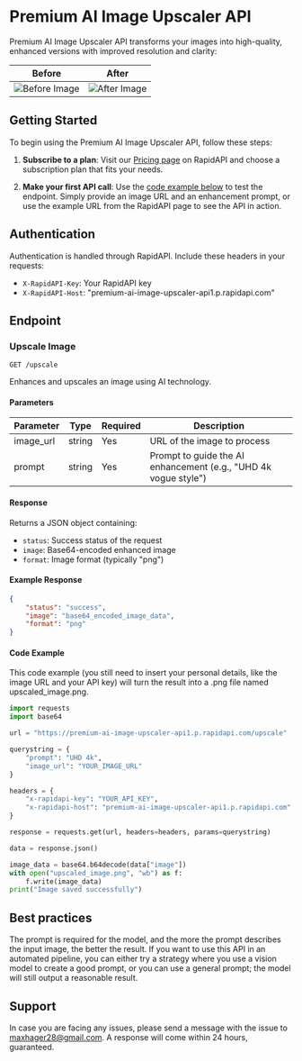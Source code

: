 # Premium AI Image Upscaler API

Premium AI Image Upscaler API transforms your images into high-quality, enhanced versions with improved resolution and clarity:

| Before | After |
|--------|-------|
| ![Before Image](https://storage.googleapis.com/apihub85/0_1.webp) | ![After Image](https://storage.googleapis.com/apihub85/upscaled_image.png) |

## Getting Started

To begin using the Premium AI Image Upscaler API, follow these steps:

1. **Subscribe to a plan**: Visit our [Pricing page](https://rapidapi.com/arxivgpt-arxivgpt-default/api/premium-ai-image-upscaler-api1/pricing) on RapidAPI and choose a subscription plan that fits your needs.

2. **Make your first API call**: Use the [code example below](#code-example) to test the endpoint. Simply provide an image URL and an enhancement prompt, or use the example URL from the RapidAPI page to see the API in action.

## Authentication

Authentication is handled through RapidAPI. Include these headers in your requests:
- `X-RapidAPI-Key`: Your RapidAPI key
- `X-RapidAPI-Host`: "premium-ai-image-upscaler-api1.p.rapidapi.com"

## Endpoint

### Upscale Image

```
GET /upscale
```

Enhances and upscales an image using AI technology.

#### Parameters

| Parameter  | Type   | Required | Description                                    |
|------------|--------|----------|------------------------------------------------|
| image_url  | string | Yes      | URL of the image to process                    |
| prompt     | string | Yes      | Prompt to guide the AI enhancement (e.g., "UHD 4k vogue style") |

#### Response

Returns a JSON object containing:
- `status`: Success status of the request
- `image`: Base64-encoded enhanced image
- `format`: Image format (typically "png")

#### Example Response

```json
{
    "status": "success",
    "image": "base64_encoded_image_data",
    "format": "png"
}
```

#### Code Example

This code example (you still need to insert your personal details, like the image URL and your API key) will turn the result into a .png file named upscaled_image.png.

```python
import requests
import base64

url = "https://premium-ai-image-upscaler-api1.p.rapidapi.com/upscale"

querystring = {
    "prompt": "UHD 4k",
    "image_url": "YOUR_IMAGE_URL"
}

headers = {
    "x-rapidapi-key": "YOUR_API_KEY",
    "x-rapidapi-host": "premium-ai-image-upscaler-api1.p.rapidapi.com"
}

response = requests.get(url, headers=headers, params=querystring)

data = response.json()

image_data = base64.b64decode(data["image"])
with open("upscaled_image.png", "wb") as f:
    f.write(image_data)
print("Image saved successfully")
```

## Best practices

The prompt is required for the model, and the more the prompt describes the input image, the better the result. If you want to use this API in an automated pipeline, you can either try a strategy where you use a vision model to create a good prompt, or you can use a general prompt; the model will still output a reasonable result.

## Support

In case you are facing any issues, please send a message with the issue to maxhager28@gmail.com. A response will come within 24 hours, guaranteed.